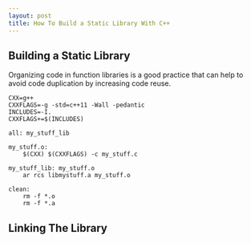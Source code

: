 ```yaml
---
layout: post
title: How To Build a Static Library With C++
---
```


## Building a Static Library

Organizing code in function libraries is a good practice that can help to avoid code duplication by increasing code reuse.

```
CXX=g++
CXXFLAGS=-g -std=c++11 -Wall -pedantic
INCLUDES=-I.
CXXFLAGS+=$(INCLUDES)

all: my_stuff_lib

my_stuff.o:
	$(CXX) $(CXXFLAGS) -c my_stuff.c

my_stuff_lib: my_stuff.o
	ar rcs libmystuff.a my_stuff.o

clean:
	rm -f *.o
	rm -f *.a
```
	
## Linking The Library
